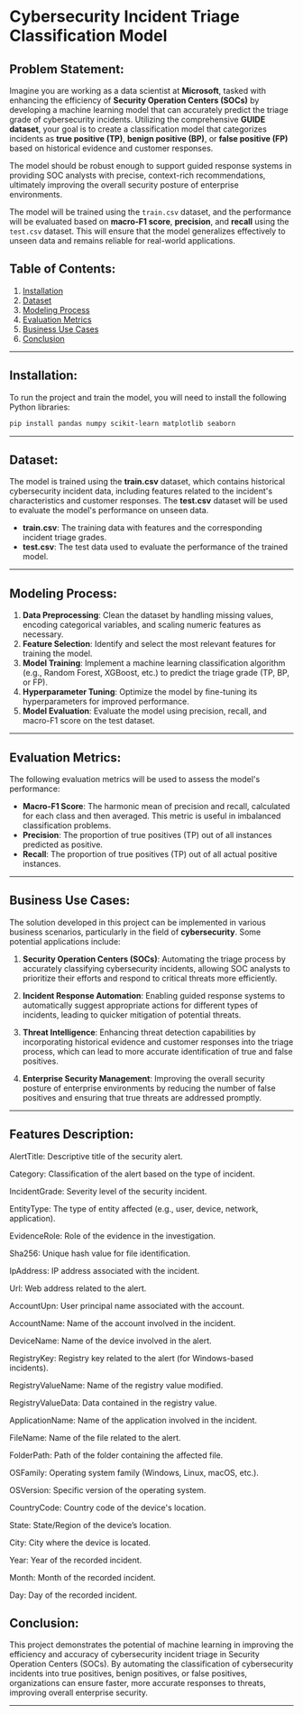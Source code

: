 
# Cybersecurity Incident Triage Classification Model

## Problem Statement:
Imagine you are working as a data scientist at **Microsoft**, tasked with enhancing the efficiency of **Security Operation Centers (SOCs)** by developing a machine learning model that can accurately predict the triage grade of cybersecurity incidents. Utilizing the comprehensive **GUIDE dataset**, your goal is to create a classification model that categorizes incidents as **true positive (TP)**, **benign positive (BP)**, or **false positive (FP)** based on historical evidence and customer responses. 

The model should be robust enough to support guided response systems in providing SOC analysts with precise, context-rich recommendations, ultimately improving the overall security posture of enterprise environments.

The model will be trained using the `train.csv` dataset, and the performance will be evaluated based on **macro-F1 score**, **precision**, and **recall** using the `test.csv` dataset. This will ensure that the model generalizes effectively to unseen data and remains reliable for real-world applications.

## Table of Contents:
1. [Installation](#installation)
2. [Dataset](#dataset)
3. [Modeling Process](#modeling-process)
4. [Evaluation Metrics](#evaluation-metrics)
5. [Business Use Cases](#business-use-cases)
6. [Conclusion](#conclusion)

---

## Installation:
To run the project and train the model, you will need to install the following Python libraries:

```bash
pip install pandas numpy scikit-learn matplotlib seaborn
```

---

## Dataset:
The model is trained using the **train.csv** dataset, which contains historical cybersecurity incident data, including features related to the incident's characteristics and customer responses. The **test.csv** dataset will be used to evaluate the model's performance on unseen data.

- **train.csv**: The training data with features and the corresponding incident triage grades.
- **test.csv**: The test data used to evaluate the performance of the trained model.

---

## Modeling Process:
1. **Data Preprocessing**: Clean the dataset by handling missing values, encoding categorical variables, and scaling numeric features as necessary.
2. **Feature Selection**: Identify and select the most relevant features for training the model.
3. **Model Training**: Implement a machine learning classification algorithm (e.g., Random Forest, XGBoost, etc.) to predict the triage grade (TP, BP, or FP).
4. **Hyperparameter Tuning**: Optimize the model by fine-tuning its hyperparameters for improved performance.
5. **Model Evaluation**: Evaluate the model using precision, recall, and macro-F1 score on the test dataset.

---

## Evaluation Metrics:
The following evaluation metrics will be used to assess the model's performance:

- **Macro-F1 Score**: The harmonic mean of precision and recall, calculated for each class and then averaged. This metric is useful in imbalanced classification problems.
- **Precision**: The proportion of true positives (TP) out of all instances predicted as positive.
- **Recall**: The proportion of true positives (TP) out of all actual positive instances.

---

## Business Use Cases:
The solution developed in this project can be implemented in various business scenarios, particularly in the field of **cybersecurity**. Some potential applications include:

1. **Security Operation Centers (SOCs)**: Automating the triage process by accurately classifying cybersecurity incidents, allowing SOC analysts to prioritize their efforts and respond to critical threats more efficiently.
   
2. **Incident Response Automation**: Enabling guided response systems to automatically suggest appropriate actions for different types of incidents, leading to quicker mitigation of potential threats.
   
3. **Threat Intelligence**: Enhancing threat detection capabilities by incorporating historical evidence and customer responses into the triage process, which can lead to more accurate identification of true and false positives.
   
4. **Enterprise Security Management**: Improving the overall security posture of enterprise environments by reducing the number of false positives and ensuring that true threats are addressed promptly.

---

## Features Description:

AlertTitle: Descriptive title of the security alert.

Category: Classification of the alert based on the type of incident.

IncidentGrade: Severity level of the security incident.

EntityType: The type of entity affected (e.g., user, device, network, application).

EvidenceRole: Role of the evidence in the investigation.

Sha256: Unique hash value for file identification.

IpAddress: IP address associated with the incident.

Url: Web address related to the alert.

AccountUpn: User principal name associated with the account.

AccountName: Name of the account involved in the incident.

DeviceName: Name of the device involved in the alert.

RegistryKey: Registry key related to the alert (for Windows-based incidents).

RegistryValueName: Name of the registry value modified.

RegistryValueData: Data contained in the registry value.

ApplicationName: Name of the application involved in the incident.

FileName: Name of the file related to the alert.

FolderPath: Path of the folder containing the affected file.

OSFamily: Operating system family (Windows, Linux, macOS, etc.).

OSVersion: Specific version of the operating system.

CountryCode: Country code of the device's location.

State: State/Region of the device’s location.

City: City where the device is located.

Year: Year of the recorded incident.

Month: Month of the recorded incident.

Day: Day of the recorded incident.

## Conclusion:
This project demonstrates the potential of machine learning in improving the efficiency and accuracy of cybersecurity incident triage in Security Operation Centers (SOCs). By automating the classification of cybersecurity incidents into true positives, benign positives, or false positives, organizations can ensure faster, more accurate responses to threats, improving overall enterprise security.

---
